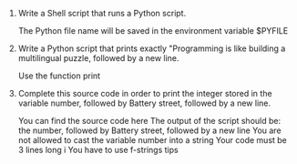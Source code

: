1. Write a Shell script that runs a Python script.

	The Python file name will be saved in the environment variable $PYFILE

2. Write a Python script that prints exactly "Programming is like building a multilingual puzzle, followed by a new line.

	Use the function print
3. Complete this source code in order to print the integer stored in the variable number, followed by Battery street, followed by a new line.

	You can find the source code here
	The output of the script should be:
	the number, followed by Battery street,
	followed by a new line
	You are not allowed to cast the variable number into a string
	Your code must be 3 lines long
i	You have to use f-strings tips
